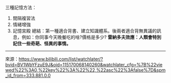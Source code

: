 三種記憶方法：
1. 間隔複習法
2. 情緒增強
3. 記憶宮殿
總結：第一種適合背書、建立知識體系。後兩者適合背無異議的訊息，例如：你同事今天晚餐吃的啥?價格是多少?
**雷納多夫效應：人類會特別記住一些奇葩、怪異的事情。**

---
來源：https://www.bilibili.com/list/watchlater/?bvid=BV1WbYFzuE9J&oid=115170068140260&watchlater_cfg=%7B%22viewed%22%3A0,%22key%22%3A%22%22,%22asc%22%3Afalse%7D&spm_id_from=333.881.0.0